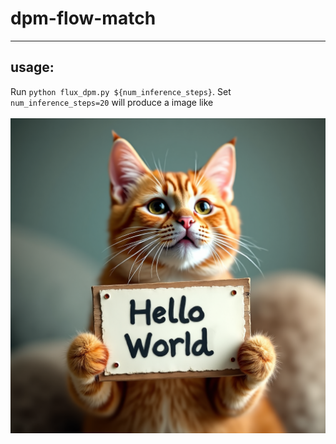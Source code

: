 # dpm-flow-match
------

## usage:
Run `python flux_dpm.py ${num_inference_steps}`. Set `num_inference_steps=20` will produce a image like
<br>
<br>
![image](./flux-dpm-20-seed0.png)
